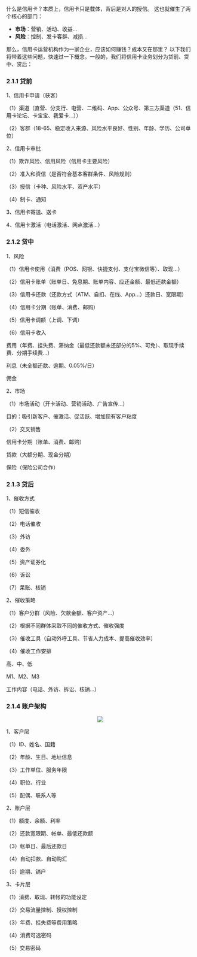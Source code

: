 什么是信用卡？本质上，信用卡只是载体，背后是对人的授信。
这也就催生了两个核心的部门：

- **市场**：营销、活动、收益...
- **风险**：控制、发卡客群、减损...

那么，信用卡运营机构作为一家企业，应该如何赚钱？成本又在那里？
以下我们将带着这些问题，快速过一下概念。一般的，我们将信用卡业务划分为贷前、贷中、贷后：
### 2.1.1 贷前

1、信用卡申请（获客）

（1）渠道（直营、分支行、电营、二维码、App、公众号、第三方渠道（51、信用卡论坛、卡宝宝、我爱卡...））

（2）客群（18-65、稳定收入来源、风险水平良好、性别、年龄、学历、公司单位）

2、信用卡审批

（1）欺诈风险、信用风险（信用卡主要风险）

（2）准入和资信（是否符合基本客群条件、风险规则）

（3）授信（卡种、风险水平、资产水平）

（4）制卡、通知

3、信用卡寄送、送卡

4、信用卡激活（电话激活、网点激活...）

### 2.1.2 贷中

1、风险

（1）信用卡使用（消费（POS、网银、快捷支付、支付宝微信等）、取现...）

（2）信用卡账单（账单日、免息期、账单内容、应还金额、最低还款金额）

（3）信用卡还款（还款方式（ATM、自扣、在线、App...）还款日、宽限期）

（4）信用卡分期（账单、消费、邮购）

（5）信用卡调额（上调、下调）

（6）信用卡收入

费用（年费、挂失费、滞纳金（最低还款额未还部分的5%、可免）、取现手续费、分期手续费...）

利息（未全额还款、逾期、0.05%/日）

佣金

2、市场

（1）市场活动（开卡活动、营销活动、广告宣传...）

目的：吸引新客户、催激活、促活跃、增加现有客户粘度

（2）交叉销售

信用卡分期（账单、消费、邮购）

贷款（大额分期、现金分期）

保险（保险公司合作）

### 2.1.3 贷后

1、催收方式

（1）短信催收

（2）电话催收

（3）外访

（4）委外

（5）资产证券化

（6）诉讼

（7）呆账、核销

2、催收策略

（1）客户分群（风险、欠款金额、客户资产...）

（2）根据不同群体采取不同的催收方式、催收强度

（3）催收工具（自动外呼工具、节省人力成本、提高催收效率）

（4）催收工作安排

高、中、低

M1、M2、M3

工作内容（电话、外访、拆讼、核销...）

### 2.1.4 账户架构

<p align="center">
<img src="https://github.com/IvanaXu/DecisionScience/releases/download/base/2.1.4.0-000.png">
</p>

1、客户层

（1）ID、姓名、国籍

（2）年龄、生日、地址信息

（3）工作单位、服务年限

（4）职位、行业

（5）配偶、联系人等

2、账户层

（1）额度、余额、利率

（2）还款宽限期、帐单、最低还款额

（3）帐单日、最后还款日

（4）自动扣款、自动购汇

（5）逾期、销户

3、卡片层

（1）消费、取现、转帐的功能设定

（2）交易流量控制、授权控制

（3）年费、挂失费等费用策略

（4）消费可选密码

（5）交易密码

